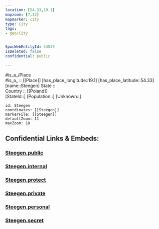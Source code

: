 ```yaml
---
location: [54.33,19.1] 
mapzoom: [7,12] 
mapmarker: city 
type: City
tags:
- geo/City


SpocWebEntityId: 34539
isDeleted: false
confidential: public

---
```

#is_a_/Place  
#is_a_ :: [[Place]] 
[has_place_longitude::19.1] 
[has_place_latitude::54.33] 
[name::Steegen] 
State ::  
Country :: [[Poland]]  
[StateId::] 
[Population::] 
[Unknown::] 


```leaflet
id: Steegen
coordinates: [[Steegen]] 
markerFile: [[Steegen]] 
defaultZoom: 11 
maxZoom: 18
```


## Confidential Links & Embeds: 

### [Steegen.public](/_public/\Earth\Continent\Europe\Europe~East\Poland\Provinces~Poland\Pomeranian\CitySteegen.public.md) 

### [Steegen.internal](/_internal/\Earth\Continent\Europe\Europe~East\Poland\Provinces~Poland\Pomeranian\CitySteegen.internal.md) 

### [Steegen.protect](/_protect/\Earth\Continent\Europe\Europe~East\Poland\Provinces~Poland\Pomeranian\CitySteegen.protect.md) 

### [Steegen.private](/_private/\Earth\Continent\Europe\Europe~East\Poland\Provinces~Poland\Pomeranian\CitySteegen.private.md) 

### [Steegen.personal](/_personal/\Earth\Continent\Europe\Europe~East\Poland\Provinces~Poland\Pomeranian\CitySteegen.personal.md) 

### [Steegen.secret](/_secret/\Earth\Continent\Europe\Europe~East\Poland\Provinces~Poland\Pomeranian\CitySteegen.secret.md)

